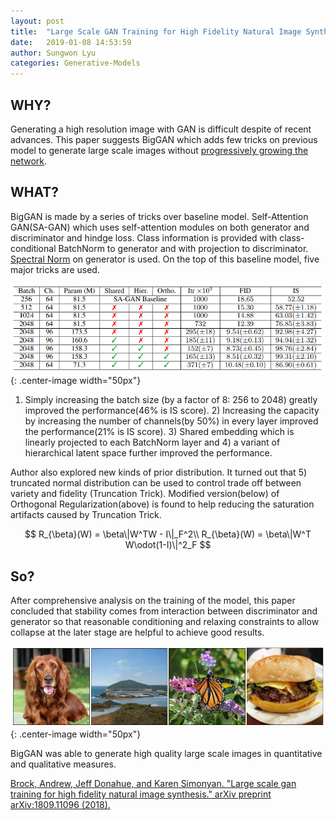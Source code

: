 ```yaml
---
layout: post
title:  "Large Scale GAN Training for High Fidelity Natural Image Synthesis"
date:   2019-01-08 14:53:59
author: Sungwon Lyu
categories: Generative-Models
---
```


## WHY? 
Generating a high resolution image with GAN is difficult despite of recent advances. This paper suggests BigGAN which adds few tricks on previous model to generate large scale images without [progressively growing the network](https://lyusungwon.github.io/generative-models/2019/01/02/pggan.html).

## WHAT?
BigGAN is made by a series of tricks over baseline model. Self-Attention GAN(SA-GAN) which uses self-attention modules on both generator and discriminator and hindge loss. Class information is provided with class-conditional BatchNorm to generator and with projection to discriminator. [Spectral Norm](https://lyusungwon.github.io/generative-models/2018/07/31/sgan.html) on generator is used. On the top of this baseline model, five major tricks are used. 

![image](/assets/images/biggan1.png){: .center-image width="50px"}

1) Simply increasing the batch size (by a factor of 8: 256 to 2048) greatly improved the performance(46% is IS score). 2) Increasing the capacity by increasing the number of channels(by 50%) in every layer improved the performance(21% is IS score). 3) Shared embedding which is linearly projected to each BatchNorm layer and 4) a variant of hierarchical latent space further improved the performance. 

Author also explored new kinds of prior distribution. It turned out that 5) truncated normal distribution can be used to control trade off between variety and fidelity (Truncation Trick). Modified version(below) of Orthogonal Regularization(above) is found to help reducing the saturation artifacts caused by Truncation Trick.

$$
R_{\beta}(W) = \beta\|W^TW - I\|_F^2\\
R_{\beta}(W) = \beta\|W^T W\odot(1-I)\|^2_F
$$ 

## So?
After comprehensive analysis on the training of the model, this paper concluded that stability comes from interaction between discriminator and generator so that reasonable conditioning and relaxing constraints to allow collapse at the later stage are helpful to achieve good results.

![image](/assets/images/biggan2.png){: .center-image width="50px"}

BigGAN was able to generate high quality large scale images in quantitative and qualitative measures.

[Brock, Andrew, Jeff Donahue, and Karen Simonyan. "Large scale gan training for high fidelity natural image synthesis." arXiv preprint arXiv:1809.11096 (2018).](https://arxiv.org/abs/1809.11096)